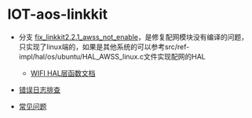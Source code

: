 # IOT-aos-linkkit
 - 分支 [fix_linkkit2.2.1_awss_not_enable](https://github.com/kid2682/IOT-aos-linkkit/tree/fix_linkkit2.2.1_awss_not_enable)，是修复配网模块没有编译的问题，只实现了linux端的，如果是其他系统的可以参考src/ref-impl/hal/os/ubuntu/HAL_AWSS_linux.c文件实现配网的HAL
    * [WIFI HAL层函数文档](https://code.aliyun.com/edward.yangx/public-docs/wikis/user-guide/linkkit/Required_APIs?accounttraceid=f1f76b5f-da36-440c-a3f0-e5a47349db9e#WIFI%E9%85%8D%E7%BD%91%E5%8A%9F%E8%83%BD%E7%9B%B8%E5%85%B3)
    
 - [错误日志排查](https://github.com/kid2682/IOT-aos-linkkit/tree/master/doc/log)
 - [常见问题](https://github.com/kid2682/IOT-aos-linkkit/tree/master/doc/error)